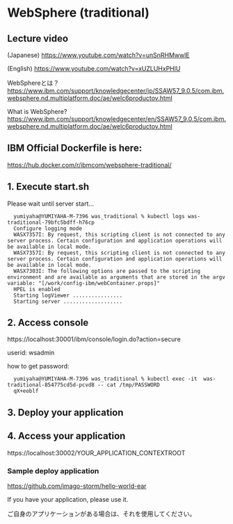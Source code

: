 # WebSphere (traditional)

## Lecture video
(Japanese) https://www.youtube.com/watch?v=unSnRHMwwlE

(English) https://www.youtube.com/watch?v=xUZLUHxPHlU

WebSphereとは？
https://www.ibm.com/support/knowledgecenter/jp/SSAW57_9.0.5/com.ibm.websphere.nd.multiplatform.doc/ae/welc6productov.html

What is WebSphere?
https://www.ibm.com/support/knowledgecenter/en/SSAW57_9.0.5/com.ibm.websphere.nd.multiplatform.doc/ae/welc6productov.html

## IBM Official Dockerfile is here:
https://hub.docker.com/r/ibmcom/websphere-traditional/

## 1. Execute start.sh
   
   Please wait until server start...
   
      yumiyaha@YUMIYAHA-M-7396 was_traditional % kubectl logs was-traditional-79bfc5bdff-h76cp
      Configure logging mode
      WASX7357I: By request, this scripting client is not connected to any server process. Certain configuration and application operations will be available in local mode.
      WASX7357I: By request, this scripting client is not connected to any server process. Certain configuration and application operations will be available in local mode.
      WASX7303I: The following options are passed to the scripting environment and are available as arguments that are stored in the argv variable: "[/work/config-ibm/webContainer.props]"
      HPEL is enabled
      Starting logViewer ................
      Starting server ...................

## 2. Access console 
https://localhost:30001/ibm/console/login.do?action=secure

userid: wsadmin

how to get password:


      yumiyaha@YUMIYAHA-M-7396 was_traditional % kubectl exec -it  was-traditional-854775cd5d-pcvd8 -- cat /tmp/PASSWORD
      qX+eoblf
      
      
## 3. Deploy your application

## 4. Access your application 
https://localhost:30002/YOUR_APPLICATION_CONTEXTROOT


### Sample deploy application
https://github.com/imago-storm/hello-world-ear

If you have your application, please use it.

ご自身のアプリケーションがある場合は、それを使用してください。
